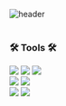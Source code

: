 ![header](https://capsule-render.vercel.app/api?type=soft&color=6bd17f&height=100&section=header&text=🍒%20Welcome!%20Taehee's%20world&fontSize=32&fontColor=ffffff)
<br>
<br>

### 🛠 Tools 🛠

<img src="https://img.shields.io/badge/GitHub-black?style=flat&logo=GitHub&logoColor=white&logoWidth=40"/> <img src="https://img.shields.io/badge/Git-F05032?style=flat&logo=Git&logoColor=white&logoWidth=40"/> <img src="https://img.shields.io/badge/Visual Studio Code-007ACC?style=flat&logo=Visual Studio Code&logoColor=white&logoWidth=40"/>  <br>
<img src="https://img.shields.io/badge/Adobe Photoshop-31A8FF?style=flat&logo=Adobe Photoshop&logoColor=white&logoWidth=40"/>
<img src="https://img.shields.io/badge/Adobe Illustrator-FF9A00?style=flat&logo=Adobe Illustrator&logoColor=white&logoWidth=40"/>
<br>
<img src="https://img.shields.io/badge/Adobe Premiere Pro-9999FF?style=flat&logo=Adobe Premiere Pro&logoColor=white&logoWidth=40"/>
<img src="https://img.shields.io/badge/Adobe After Effects-9999FF?style=flat&logo=Adobe After Effects&logoColor=white&logoWidth=50"/>


<!--
**greenT-Hee/greenT-Hee** is a ✨ _special_ ✨ repository because its `README.md` (this file) appears on your GitHub profile.

Here are some ideas to get you started:

- 🔭 I’m currently working on ...
- 🌱 I’m currently learning ...
- 👯 I’m looking to collaborate on ...
- 🤔 I’m looking for help with ...
- 💬 Ask me about ...
- 📫 How to reach me: ...
- 😄 Pronouns: ...
- ⚡ Fun fact: ...
-->
